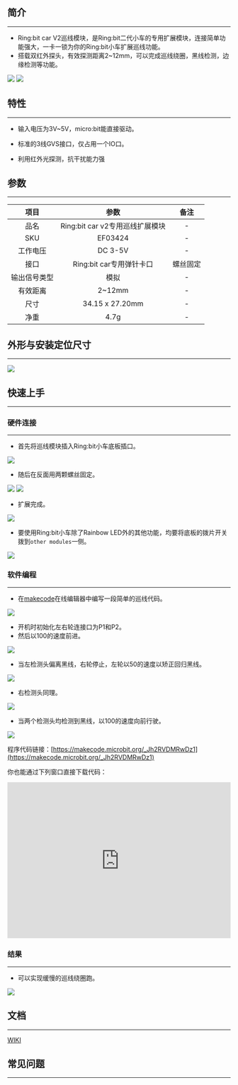 ## 简介
---
- Ring:bit car V2巡线模块，是Ring:bit二代小车的专用扩展模块，连接简单功能强大，一卡一锁为你的Ring:bit小车扩展巡线功能。
- 搭载双红外探头，有效探测距离2~12mm，可以完成巡线绕圈，黑线检测，边缘检测等功能。
 
 ![](https://i.imgur.com/IZEjlSs.jpg) ![](https://i.imgur.com/x5TV42w.jpg)

## 特性
---
- 输入电压为3V~5V，micro:bit能直接驱动。

- 标准的3线GVS接口，仅占用一个IO口。

- 利用红外光探测，抗干扰能力强

## 参数
---

 项目 | 参数 | 备注
 :-: | :-: |:-:
 品名|Ring:bit car v2专用巡线扩展模块|-
 SKU|EF03424|-
 工作电压|DC 3-5V|-
 接口|Ring:bit car专用弹针卡口|螺丝固定
 输出信号类型|模拟|-
 有效距离|2~12mm|-
 尺寸|34.15 x 27.20mm|-
 净重|4.7g|-


## 外形与安装定位尺寸
---

 ![](https://i.imgur.com/R1Xee8w.png)


## 快速上手
---	
### 硬件连接  
---

- 首先将巡线模块插入Ring:bit小车底板插口。
 
 ![](https://i.imgur.com/LOXjMgx.gif)

- 随后在反面用两颗螺丝固定。

 ![](https://i.imgur.com/rM1zdpz.gif) ![](https://i.imgur.com/T5ptc8F.gif)

- 扩展完成。

 ![](https://i.imgur.com/BcVzgia.jpg)

- 要使用Ring:bit小车除了Rainbow LED外的其他功能，均要将底板的拨片开关拨到`other modules`一侧。

 ![](https://i.imgur.com/jrWzkFJ.jpg)

### 软件编程  
---

- 在[makecode](https://makecode.microbit.org/)在线编辑器中编写一段简单的巡线代码。

 ![](https://i.imgur.com/qxE2Vto.png)

- 开机时初始化左右轮连接口为P1和P2。
- 然后以100的速度前进。

 ![](https://i.imgur.com/52DzbGf.png)

- 当左检测头偏离黑线，右轮停止，左轮以50的速度以矫正回归黑线。

 ![](https://i.imgur.com/5J1Vx9h.png)

- 右检测头同理。

 ![](https://i.imgur.com/SVUxLr8.png)

- 当两个检测头均检测到黑线，以100的速度向前行驶。

 ![](https://i.imgur.com/CcO2RN6.png)

 程序代码链接：[https://makecode.microbit.org/_Jh2RVDMRwDz1](https://makecode.microbit.org/_Jh2RVDMRwDz1)

 你也能通过下列窗口直接下载代码：

 <div style="position:relative;height:0;padding-bottom:70%;overflow:hidden;"><iframe style="position:absolute;top:0;left:0;width:100%;height:100%;" src="https://makecode.microbit.org/#pub:_Jh2RVDMRwDz1" frameborder="0" sandbox="allow-popups allow-forms allow-scripts allow-same-origin"></iframe></div>

### 结果
---
- 可以实现缓慢的巡线绕圈跑。

 ![](https://i.imgur.com/B3YyUIc.gif)

## 文档
---
[WIKI](https://github.com/elecfreaks/learn-cn)

## 常见问题
---
